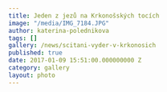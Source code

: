 ```yaml
---
title: Jeden z jezů na Krkonošských tocích
image: "/media/IMG_7184.JPG"
author: katerina-polednikova
tags: []
gallery: /news/scitani-vyder-v-krkonosich
published: true
date: 2017-01-09 15:51:00.000000000 Z
category: gallery
layout: photo
---
```

